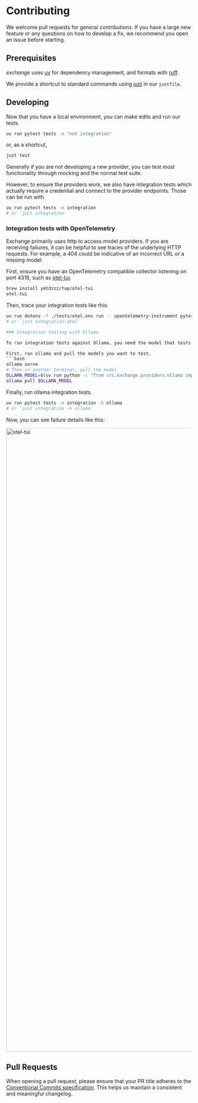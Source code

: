 # Contributing

We welcome pull requests for general contributions. If you have a large new feature or any questions on how
to develop a fix, we recommend you open an issue before starting.

## Prerequisites

*exchange* uses [uv][uv] for dependency management, and formats with [ruff][ruff]. 

We provide a shortcut to standard commands using [just][just] in our `justfile`.

## Developing

Now that you have a local environment, you can make edits and run our tests. 

```bash
uv run pytest tests -m "not integration"
```

or, as a shortcut, 

```bash
just test
```

Generally if you are not developing a new provider, you can test most functionality through mocking and the normal
test suite.

However, to ensure the providers work, we also have integration tests which actually require a credential and connect
to the provider endpoints. Those can be run with

```bash
uv run pytest tests -m integration
# or `just integration`
```

### Integration tests with OpenTelemetry

Exchange primarily uses http to access model providers. If you are receiving failures, it can be helpful to see traces
of the underlying HTTP requests. For example, a 404 could be indicative of an incorrect URL or a missing model.

First, ensure you have an OpenTelemetry compatible collector listening on port 4318, such as
[otel-tui](https://github.com/ymtdzzz/otel-tui).

```bash
brew install ymtdzzz/tap/otel-tui
otel-tui
```

Then, trace your integration tests like this:
```bash
uv run dotenv -f ./tests/otel.env run -- opentelemetry-instrument pytest tests -m integration
# or `just integration-otel` 

### Integration testing with Ollama

To run integration tests against Ollama, you need the model that tests expect available locally.

First, run ollama and pull the models you want to test.
```bash
ollama serve
# Then in another terminal, pull the model
OLLAMA_MODEL=$(uv run python -c "from src.exchange.providers.ollama import OLLAMA_MODEL; print(OLLAMA_MODEL)")
ollama pull $OLLAMA_MODEL
```

Finally, run ollama integration tests.
```bash
uv run pytest tests -m integration -k ollama
# or `just integration -k ollama`

```

Now, you can see failure details like this:

<img width="1694" alt="otel-tui" src="https://github.com/user-attachments/assets/711135ad-e199-438f-a175-913ab2344f17">

## Pull Requests

When opening a pull request, please ensure that your PR title adheres to the [Conventional Commits specification](https://www.conventionalcommits.org/).
This helps us maintain a consistent and meaningful changelog.

[uv]: https://docs.astral.sh/uv/
[ruff]: https://docs.astral.sh/ruff/
[just]: https://github.com/casey/just

